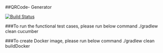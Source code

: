 ##QRCode- Generator

[![Build Status](https://travis-ci.org/Smart-Doers/qrcode-generator.svg?branch=master)](https://travis-ci.org/Smart-Doers/qrcode-generator)


###To run the functional test cases, please run below command
./gradlew clean cucumber

###To create Docker image, please run below command
./gradlew clean buildDocker